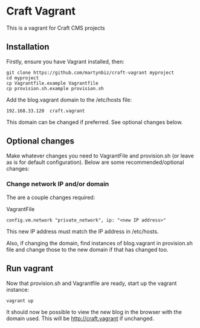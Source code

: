 # Craft Vagrant

This is a vagrant for Craft CMS projects

## Installation

Firstly, ensure you have Vagrant installed, then:

```
git clone https://github.com/martynbiz/craft-vagrant myproject
cd myproject
cp Vagrantfile.example Vagrantfile
cp provision.sh.example provision.sh
```

Add the blog.vagrant domain to the /etc/hosts file:

```
192.168.33.120	craft.vagrant
```

This domain can be changed if preferred. See optional changes below.

## Optional changes

Make whatever changes you need to VagrantFile and provision.sh (or leave as is for
default configuration). Below are some recommended/optional changes:

### Change network IP and/or domain

The are a couple changes required:

VagrantFile

```
config.vm.network "private_network", ip: "<new IP address>"
```

This new IP address must match the IP address in /etc/hosts.

Also, if changing the domain, find instances of blog.vagrant in provision.sh file
and change those to the new domain if that has changed too.

## Run vagrant

Now that provision.sh and Vagrantfile are ready, start up the vagrant instance:

```
vagrant up
```

It should now be possible to view the new blog in the browser with the domain used.
This will be http://craft.vagrant if unchanged.
